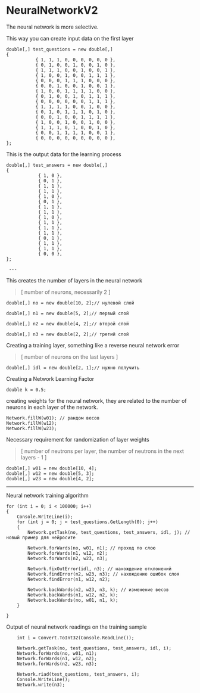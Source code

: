 # NeuralNetworkV2
The neural network is more selective. 

This way you can create input data on the first layer
 ```CSharp
double[,] test_questions = new double[,]
{
            { 1, 1, 1, 0, 0, 0, 0, 0, 0 },
            { 0, 1, 0, 0, 1, 0, 0, 1, 0 },
            { 1, 1, 1, 0, 0, 1, 0, 0, 1 },
            { 1, 0, 0, 1, 0, 0, 1, 1, 1 },
            { 0, 0, 0, 1, 1, 1, 0, 0, 0 },
            { 0, 0, 1, 0, 0, 1, 0, 0, 1 },
            { 1, 0, 0, 1, 1, 1, 1, 0, 0 },
            { 0, 1, 0, 0, 1, 0, 1, 1, 1 },
            { 0, 0, 0, 0, 0, 0, 1, 1, 1 },
            { 1, 1, 1, 1, 0, 0, 1, 0, 0 },
            { 0, 1, 0, 1, 1, 1, 0, 1, 0 },
            { 0, 0, 1, 0, 0, 1, 1, 1, 1 },
            { 1, 0, 0, 1, 0, 0, 1, 0, 0 },
            { 1, 1, 1, 0, 1, 0, 0, 1, 0 },
            { 0, 0, 1, 1, 1, 1, 0, 0, 1 },
            { 0, 0, 0, 0, 0, 0, 0, 0, 0 },
};
```

This is the output data for the learning process
```CSharp
double[,] test_answers = new double[,]
{
            { 1, 0 },
            { 0, 1 },
            { 1, 1 },
            { 1, 1 },
            { 1, 0 },
            { 0, 1 },
            { 1, 1 },
            { 1, 1 },
            { 1, 0 },
            { 1, 1 },
            { 1, 1 },
            { 1, 1 },
            { 0, 1 },
            { 1, 1 },
            { 1, 1 },
            { 0, 0 },
};
```  
      
     --- 
      
This creates the number of layers in the neural network
> [ number of neurons, necessarily 2 ]
```CSharp
double[,] no = new double[10, 2];// нулевой слой        

double[,] n1 = new double[5, 2];// первый слой

double[,] n2 = new double[4, 2];// второй слой        

double[,] n3 = new double[2, 2];// третий слой
```

Creating a training layer, something like a reverse neural network error
> [ number of neurons on the last layers ]
```CSharp
double[,] idl = new double[2, 1];// нужно получить
```

Creating a Network Learning Factor
```CSharp
double k = 0.5;
```

creating weights for the neural network, they are related to the number of neurons in each layer of the network.
```CSharp
Network.fillW(w01); // рандом весов
Network.fillW(w12);
Network.fillW(w23);
```

Necessary requirement for randomization of layer weights
> [ number of neutrons per layer, the number of neutrons in the next layers - 1 ]
```CSharp
double[,] w01 = new double[10, 4];
double[,] w12 = new double[5, 3];
double[,] w23 = new double[4, 2];
```

--- 

Neural network training algorithm
```CSharp
for (int i = 0; i < 100000; i++)
{
    Console.WriteLine(i);
    for (int j = 0; j < test_questions.GetLength(0); j++)
    {
        Network.getTask(no, test_questions, test_answers, idl, j); // новый пример для нейросите

        Network.forWards(no, w01, n1); // проход по слою
        Network.forWards(n1, w12, n2);
        Network.forWards(n2, w23, n3);

        Network.fixOutError(idl, n3); // нахождение отклонений
        Network.findError(n2, w23, n3); // нахождение ошибок слоя
        Network.findError(n1, w12, n2);

        Network.backWards(n2, w23, n3, k); // изменение весов
        Network.backWards(n1, w12, n2, k);
        Network.backWards(no, w01, n1, k);
    }

}
```
          
Output of neural network readings on the training sample
```CSharp
    int i = Convert.ToInt32(Console.ReadLine());

    Network.getTask(no, test_questions, test_answers, idl, i);
    Network.forWards(no, w01, n1);
    Network.forWards(n1, w12, n2);
    Network.forWards(n2, w23, n3);

    Network.riad(test_questions, test_answers, i);
    Console.WriteLine();
    Network.write(n3);
```         
             
